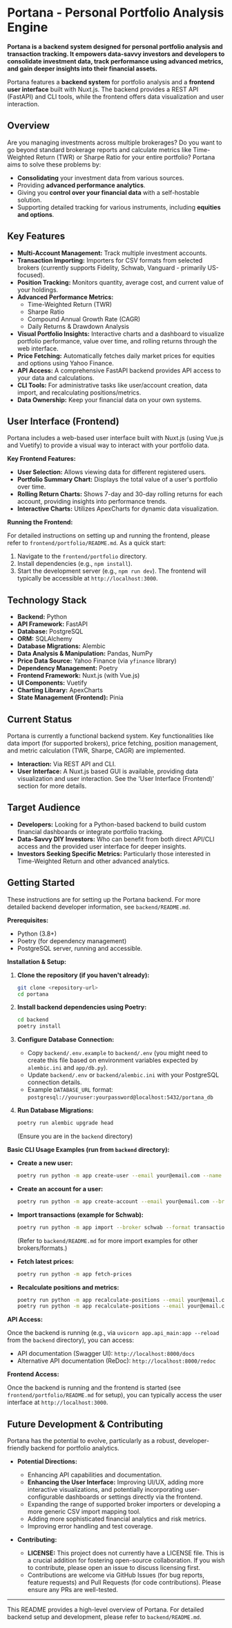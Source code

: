 # Portana - Personal Portfolio Analysis Engine

**Portana is a backend system designed for personal portfolio analysis and transaction tracking. It empowers data-savvy investors and developers to consolidate investment data, track performance using advanced metrics, and gain deeper insights into their financial assets.**

Portana features a **backend system** for portfolio analysis and a **frontend user interface** built with Nuxt.js. The backend provides a REST API (FastAPI) and CLI tools, while the frontend offers data visualization and user interaction.

## Overview

Are you managing investments across multiple brokerages? Do you want to go beyond standard brokerage reports and calculate metrics like Time-Weighted Return (TWR) or Sharpe Ratio for your entire portfolio? Portana aims to solve these problems by:

*   **Consolidating** your investment data from various sources.
*   Providing **advanced performance analytics**.
*   Giving you **control over your financial data** with a self-hostable solution.
*   Supporting detailed tracking for various instruments, including **equities and options**.

## Key Features

*   **Multi-Account Management:** Track multiple investment accounts.
*   **Transaction Importing:** Importers for CSV formats from selected brokers (currently supports Fidelity, Schwab, Vanguard - primarily US-focused).
*   **Position Tracking:** Monitors quantity, average cost, and current value of your holdings.
*   **Advanced Performance Metrics:**
    *   Time-Weighted Return (TWR)
    *   Sharpe Ratio
    *   Compound Annual Growth Rate (CAGR)
    *   Daily Returns & Drawdown Analysis
*   **Visual Portfolio Insights:** Interactive charts and a dashboard to visualize portfolio performance, value over time, and rolling returns through the web interface.
*   **Price Fetching:** Automatically fetches daily market prices for equities and options using Yahoo Finance.
*   **API Access:** A comprehensive FastAPI backend provides API access to your data and calculations.
*   **CLI Tools:** For administrative tasks like user/account creation, data import, and recalculating positions/metrics.
*   **Data Ownership:** Keep your financial data on your own systems.

## User Interface (Frontend)

Portana includes a web-based user interface built with Nuxt.js (using Vue.js and Vuetify) to provide a visual way to interact with your portfolio data.

**Key Frontend Features:**

*   **User Selection:** Allows viewing data for different registered users.
*   **Portfolio Summary Chart:** Displays the total value of a user's portfolio over time.
*   **Rolling Return Charts:** Shows 7-day and 30-day rolling returns for each account, providing insights into performance trends.
*   **Interactive Charts:** Utilizes ApexCharts for dynamic data visualization.

**Running the Frontend:**

For detailed instructions on setting up and running the frontend, please refer to `frontend/portfolio/README.md`. As a quick start:
1. Navigate to the `frontend/portfolio` directory.
2. Install dependencies (e.g., `npm install`).
3. Start the development server (e.g., `npm run dev`).
The frontend will typically be accessible at `http://localhost:3000`.

## Technology Stack

*   **Backend:** Python
*   **API Framework:** FastAPI
*   **Database:** PostgreSQL
*   **ORM:** SQLAlchemy
*   **Database Migrations:** Alembic
*   **Data Analysis & Manipulation:** Pandas, NumPy
*   **Price Data Source:** Yahoo Finance (via `yfinance` library)
*   **Dependency Management:** Poetry
*   **Frontend Framework:** Nuxt.js (with Vue.js)
*   **UI Components:** Vuetify
*   **Charting Library:** ApexCharts
*   **State Management (Frontend):** Pinia

## Current Status

Portana is currently a functional backend system. Key functionalities like data import (for supported brokers), price fetching, position management, and metric calculation (TWR, Sharpe, CAGR) are implemented.

*   **Interaction:** Via REST API and CLI.
*   **User Interface:** A Nuxt.js based GUI is available, providing data visualization and user interaction. See the 'User Interface (Frontend)' section for more details.

## Target Audience

*   **Developers:** Looking for a Python-based backend to build custom financial dashboards or integrate portfolio tracking.
*   **Data-Savvy DIY Investors:** Who can benefit from both direct API/CLI access and the provided user interface for deeper insights.
*   **Investors Seeking Specific Metrics:** Particularly those interested in Time-Weighted Return and other advanced analytics.

## Getting Started

These instructions are for setting up the Portana backend. For more detailed backend developer information, see `backend/README.md`.

**Prerequisites:**

*   Python (3.8+)
*   Poetry (for dependency management)
*   PostgreSQL server, running and accessible.

**Installation & Setup:**

1.  **Clone the repository (if you haven't already):**
    ```bash
    git clone <repository-url>
    cd portana
    ```

2.  **Install backend dependencies using Poetry:**
    ```bash
    cd backend
    poetry install
    ```

3.  **Configure Database Connection:**
    *   Copy `backend/.env.example` to `backend/.env` (you might need to create this file based on environment variables expected by `alembic.ini` and `app/db.py`).
    *   Update `backend/.env` or `backend/alembic.ini` with your PostgreSQL connection details.
    *   Example `DATABASE_URL` format: `postgresql://youruser:yourpassword@localhost:5432/portana_db`

4.  **Run Database Migrations:**
    ```bash
    poetry run alembic upgrade head
    ```
    (Ensure you are in the `backend` directory)

**Basic CLI Usage Examples (run from `backend` directory):**

*   **Create a new user:**
    ```bash
    poetry run python -m app create-user --email your@email.com --name "Your Name"
    ```
*   **Create an account for a user:**
    ```bash
    poetry run python -m app create-account --email your@email.com --brokerage schwab --account_number 12345 --nickname "My Schwab IRA"
    ```
*   **Import transactions (example for Schwab):**
    ```bash
    poetry run python -m app import --broker schwab --format transactions --email your@email.com --account 12345 --file "/path/to/your/Schwab-Transactions.csv"
    ```
    (Refer to `backend/README.md` for more import examples for other brokers/formats.)

*   **Fetch latest prices:**
    ```bash
    poetry run python -m app fetch-prices
    ```

*   **Recalculate positions and metrics:**
    ```bash
    poetry run python -m app recalculate-positions --email your@email.com --initial_load # for the first time
    poetry run python -m app recalculate-positions --email your@email.com # for subsequent updates
    ```

**API Access:**

Once the backend is running (e.g., via `uvicorn app.api_main:app --reload` from the `backend` directory), you can access:
*   API documentation (Swagger UI): `http://localhost:8000/docs`
*   Alternative API documentation (ReDoc): `http://localhost:8000/redoc`

**Frontend Access:**

Once the backend is running and the frontend is started (see `frontend/portfolio/README.md` for setup), you can typically access the user interface at `http://localhost:3000`.

## Future Development & Contributing

Portana has the potential to evolve, particularly as a robust, developer-friendly backend for portfolio analytics.

*   **Potential Directions:**
    *   Enhancing API capabilities and documentation.
    *   **Enhancing the User Interface:** Improving UI/UX, adding more interactive visualizations, and potentially incorporating user-configurable dashboards or settings directly via the frontend.
    *   Expanding the range of supported broker importers or developing a more generic CSV import mapping tool.
    *   Adding more sophisticated financial analytics and risk metrics.
    *   Improving error handling and test coverage.

*   **Contributing:**
    *   **LICENSE:** This project does not currently have a LICENSE file. This is a crucial addition for fostering open-source collaboration. If you wish to contribute, please open an issue to discuss licensing first.
    *   Contributions are welcome via GitHub Issues (for bug reports, feature requests) and Pull Requests (for code contributions). Please ensure any PRs are well-tested.

---

This README provides a high-level overview of Portana. For detailed backend setup and development, please refer to `backend/README.md`.
